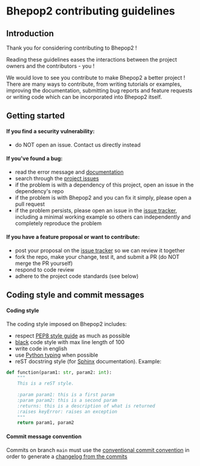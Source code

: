 # Bhepop2 contributing guidelines

## Introduction

Thank you for considering contributing to Bhepop2 ! 

Reading these guidelines eases the interactions between the project owners and the contributors - you !

We would love to see you contribute to make Bhepop2 a better project ! 
There are many ways to contribute, from writing tutorials or examples, improving the documentation, 
submitting bug reports and feature requests or writing code which can be incorporated into Bhepop2 itself.


## Getting started

#### If you find a security vulnerability:

  - do NOT open an issue. Contact us directly instead

#### If you've found a bug:

  - read the error message and [documentation](https://starling.readthedocs.io/en/latest/)
  - search through the [project issues](https://github.com/tellae/starling/issues?q=is%3Aissue++)
  - if the problem is with a dependency of this project, open an issue in the dependency's repo
  - if the problem is with Bhepop2 and you can fix it simply, please open a pull request
  - if the problem persists, please open an issue in the [issue tracker](https://github.com/tellae/starling/issues), including a minimal working example so others can independently and completely reproduce the problem

#### If you have a feature proposal or want to contribute:

  - post your proposal on the [issue tracker](https://github.com/tellae/starling/issues) so we can review it together
  - fork the repo, make your change, test it, and submit a PR (do NOT merge the PR yourself)
  - respond to code review
  - adhere to the project code standards (see below)

## Coding style and commit messages
    
#### Coding style

The coding style imposed on Bhepop2 includes:

  - respect [PEP8 style guide](https://peps.python.org/pep-0008/) as much as possible
  - [black](https://black.readthedocs.io/en/stable/) code style with max line length of 100
  - write code in english
  - use [Python typing](https://docs.python.org/3/library/typing.html) when possible
  - reST docstring style (for [Sphinx](https://www.sphinx-doc.org/en/master/index.html) documentation). Example: 

```python
def function(param1: str, param2: int):
    """
    This is a reST style.
    
    :param param1: this is a first param
    :param param2: this is a second param
    :returns: this is a description of what is returned
    :raises keyError: raises an exception
    """
    return param1, param2
```


#### Commit message convention

Commits on branch `main` must use the [conventional commit convention](https://www.conventionalcommits.org/en/v1.0.0/)
in order to generate a [changelog from the commits](https://github.com/conventional-changelog/standard-version)
